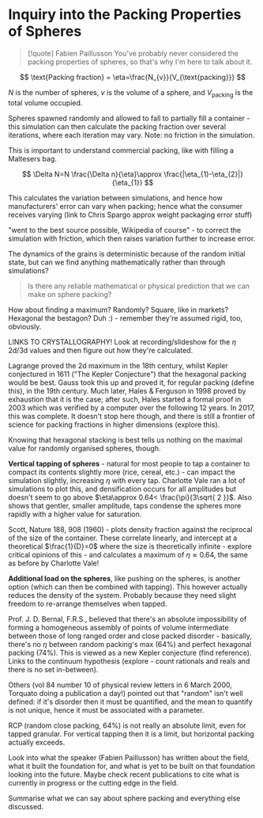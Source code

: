 # Inquiry into the Packing Properties of Spheres

> [!quote] Fabien Paillusson
> You've probably never considered the packing properties of spheres, so that's why I'm here to talk about it.

$$
\text{Packing fraction} = \eta=\frac{N_{v}}{V_{\text{packing}}}
$$

$N$ is the number of spheres, $v$ is the volume of a sphere, and $V_{\text{packing}}$ is the total volume occupied.

Spheres spawned randomly and allowed to fall to partially fill a container - this simulation can then calculate the packing fraction over several iterations, where each iteration may vary. Note: no friction in the simulation.

This is important to understand commercial packing, like with filling a Maltesers bag.

$$
\Delta N=N \frac{\Delta n}{\eta}\approx \frac{|\eta_{1}-\eta_{2}|}{\eta_{1}}
$$

This calculates the variation between simulations, and hence how manufacturers' error can vary when packing; hence what the consumer receives varying (link to Chris Spargo approx weight packaging error stuff)

"went to the best source possible, Wikipedia of course" - to correct the simulation with friction, which then raises variation further to increase error.

The dynamics of the grains is deterministic because of the random initial state, but can we find anything mathematically rather than through simulations?

> Is there any reliable mathematical or physical prediction that we can make on sphere packing?

How about finding a maximum? Randomly? Square, like in markets? Hexagonal the bestagon? Duh :) - remember they're assumed rigid, too, obviously.

LINKS TO CRYSTALLOGRAPHY! Look at recording/slideshow for the $\eta$ 2d/3d values and then figure out how they're calculated.

Lagrange proved the 2d maximum in the 18th century, whilst Kepler conjectured in 1611 ("The Kepler Conjecture") that the hexagonal packing would be best. Gauss took this up and proved it, for regular packing (define this), in the 19th century. Much later, Hales & Ferguson in 1998 proved by exhaustion that it is the case; after such, Hales started a formal proof in 2003 which was verified by a computer over the following 12 years. In 2017, this was complete. It doesn't stop here though, and there is still a frontier of science for packing fractions in higher dimensions (explore this).

Knowing that hexagonal stacking is best tells us nothing on the maximal value for randomly organised spheres, though.

**Vertical tapping of spheres** - natural for most people to tap a container to compact its contents slightly more (rice, cereal, etc.) - can impact the simulation slightly, increasing $\eta$ with every tap. Charlotte Vale ran a lot of simulations to plot this, and densification occurs for all amplitudes but doesn't seem to go above $\eta\approx 0.64< \frac{\pi}{3\sqrt{ 2 }}$. Also shows that gentler, smaller amplitude, taps condense the spheres more rapidly with a higher value for saturation.

Scott, Nature 188, 908 (1960) - plots density fraction against the reciprocal of the size of the container. These correlate linearly, and intercept at a theoretical $\frac{1}{D}=0$ where the size is theoretically infinite - explore critical opinions of this - and calculates a maximum of $\eta\approx0.64$, the same as before by Charlotte Vale!

**Additional load on the spheres**, like pushing on the spheres, is another option (which can then be combined with tapping). This however actually reduces the density of the system. Probably because they need slight freedom to re-arrange themselves when tapped.

Prof. J. D. Bernal, F.R.S., believed that there's an absolute impossibility of forming a homogeneous assembly of points of volume intermediate between those of long ranged order and close packed disorder - basically, there's no $\eta$ between random packing's max (64%) and perfect hexagonal packing (74%). This is viewed as a new Kepler conjecture (find reference). Links to the continuum hypothesis (explore - count rationals and reals and there is no set in-between).

Others (vol 84 number 10 of physical review letters in 6 March 2000, Torquato doing a publication a day!) pointed out that "random" isn't well defined: if it's disorder then it must be quantified, and the mean to quantify is not unique, hence it must be associated with a parameter.

RCP (random close packing, 64%) is not really an absolute limit, even for tapped granular. For vertical tapping then it is a limit, but horizontal packing actually exceeds.

Look into what the speaker (Fabien Paillusson) has written about the field, what it built the foundation for, and what is yet to be built on that foundation looking into the future. Maybe check recent publications to cite what is currently in progress or the cutting edge in the field.

Summarise what we can say about sphere packing and everything else discussed.